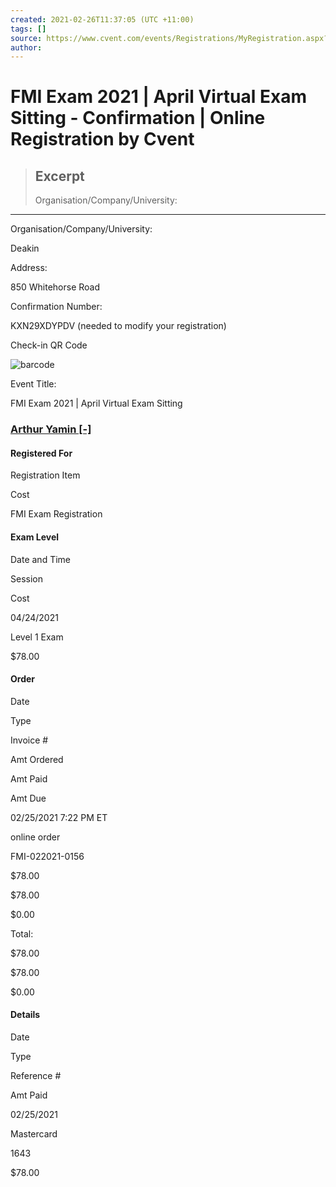 ```yaml
---
created: 2021-02-26T11:37:05 (UTC +11:00)
tags: []
source: https://www.cvent.com/events/Registrations/MyRegistration.aspx?i=4446ca45-899f-4099-acc6-b2570726f1f8&r=1
author: 
---
```


# FMI Exam 2021 | April Virtual Exam Sitting - Confirmation | Online Registration by Cvent

> ## Excerpt
> Organisation/Company/University:

---
Organisation/Company/University:

Deakin

Address:

850 Whitehorse Road

Confirmation Number:

KXN29XDYPDV (needed to modify your registration)

Check-in QR Code

![barcode](https://www.cvent.com/Events/Barcode/Barcode.aspx?bc=phqtrjibbsvdjchtdjfbbdhdhudzfhjqhvcggpjwcr&bctype=7&tas=rxtl "barcode")

Event Title:

FMI Exam 2021 | April Virtual Exam Sitting

### [Arthur Yamin \[\-\]](https://www.cvent.com/events/Registrations/MyRegistration.aspx?i=4446ca45-899f-4099-acc6-b2570726f1f8&r=1#)

#### Registered For

Registration Item

Cost

FMI Exam Registration

#### Exam Level

Date and Time

Session

Cost

04/24/2021

Level 1 Exam

$78.00

#### Order

Date

Type

Invoice #

Amt Ordered

Amt Paid

Amt Due

02/25/2021 7:22 PM ET

online order 

FMI-022021-0156

$78.00

$78.00

$0.00

Total:

$78.00

$78.00

$0.00

#### Details

Date

Type

Reference #

Amt Paid

02/25/2021

Mastercard

1643 

$78.00
